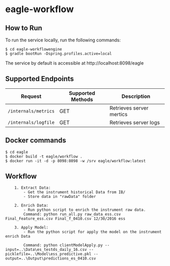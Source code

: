 # eagle-workflow



## How to Run
To run the service locally, run the following commands:
```
$ cd eagle-workflowengine
$ gradle bootRun -Dspring.profiles.active=local
```

The service by default is accessible at http://localhost:8098/eagle

## Supported Endpoints
Request | Supported Methods | Description
---     | ---               | ---
`/internals/metrics` | GET | Retrieves server mertics
`/internals/logfile` | GET | Retrieves server logs

## Docker commands
```
$ cd eagle
$ docker build -t eagle/workflow .
$ docker run -it -d -p 8098:8098 -w /srv eagle/workflow:latest
```
## Workflow
```
	1. Extract Data: 
		- Get the instrument historical Data from IB/
		- Store data in "rawData" folder

	2. Enrich Data:
		- Run python script to enrich the instrument raw data.
		Command: python run_all.py raw_data_ess.csv Final_Feature_ess.csv Final_f_0410.csv 12/30/2016 ess

	3. Apply Model:
		- Run the python script for apply the model on the instrument enrich Data 

		Command: python clientModelApply.py --input=..\Data\es_testds_daily_16.csv --picklefile=..\Model\ess_predictive.pkl --output=..\Output\predictions_es_0410.csv
```

